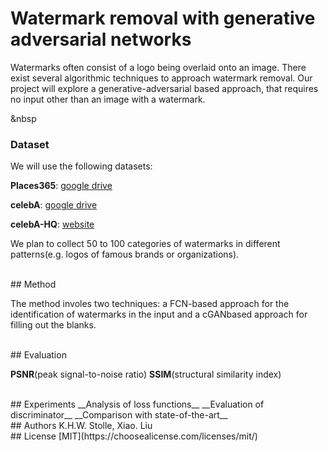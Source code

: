 # Watermark removal with generative adversarial networks

Watermarks often consist of a logo being overlaid onto an image. There exist several algorithmic techniques to approach watermark removal. Our project will explore a generative-adversarial based approach, that requires no input other than an image with a watermark.


&nbsp
### Dataset

We will use the following datasets:

__Places365__: [google drive](http://places2.csail.mit.edu/download.html)

__celebA__: [google drive](https://drive.google.com/drive/folders/0B7EVK8r0v71pWEZsZE9oNnFzTm8)

__celebA-HQ__: [website]( https://drive.google.com/drive/folders/0B4qLcYyJmiz0TXY1NG02bzZVRGs)

We plan to collect 50 to 100 categories of watermarks in different patterns(e.g. logos of famous brands or organizations).


<br/>
## Method

The method involes two techniques: a FCN-based approach for the identification of watermarks in the input and a cGANbased approach for filling out the blanks.



<br/>
## Evaluation

__PSNR__(peak signal-to-noise ratio)
__SSIM__(structural similarity index)

<br/>
## Experiments
__Analysis of loss functions__
__Evaluation of discriminator__
__Comparison with state-of-the-art__

<br/>
## Authors
K.H.W. Stolle, Xiao. Liu


<br/>
## License
[MIT](https://choosealicense.com/licenses/mit/)
